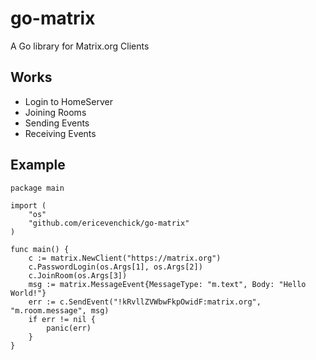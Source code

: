 # go-matrix
A Go library for Matrix.org Clients

## Works
- Login to HomeServer
- Joining Rooms
- Sending Events
- Receiving Events

## Example
```
package main

import (
	"os"
	"github.com/ericevenchick/go-matrix"
)

func main() {
	c := matrix.NewClient("https://matrix.org")
	c.PasswordLogin(os.Args[1], os.Args[2])
	c.JoinRoom(os.Args[3])
	msg := matrix.MessageEvent{MessageType: "m.text", Body: "Hello World!"}
	err := c.SendEvent("!kRvllZVWbwFkpOwidF:matrix.org", "m.room.message", msg)
	if err != nil {
		panic(err)
	}
}
```
